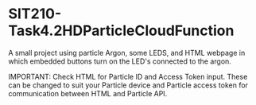 # SIT210-Task4.2HDParticleCloudFunction
A small project using particle Argon, some LEDS, and HTML webpage in which embedded buttons turn on the LED's connected to the argon.

IMPORTANT:
  Check HTML for Particle ID and Access Token input.
  These can be changed to suit your Particle device and Particle access token for communication between HTML and Particle API.

